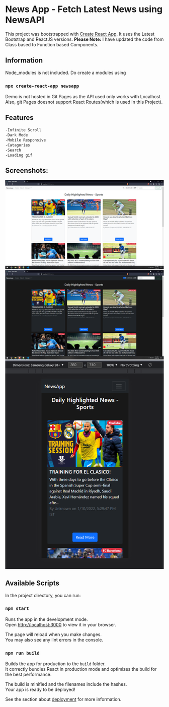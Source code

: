 # News App - Fetch Latest News using NewsAPI

This project was bootstrapped with [Create React App](https://github.com/facebook/create-react-app).
It uses the Latest Bootstrap and ReactJS versions.
<b>Please Note:</b> I have updated the code from Class based to Function based Components.

##  Information

Node_modules is not included. Do create a modules using
### `npx create-react-app newsapp`

Demo is not hosted in Git Pages as the API used only works with Localhost
Also, git Pages doesnot support React Routes(which is used in this Project).

## Features
    -Infinite Scroll
    -Dark Mode
    -Mobile Responsive
    -Catagories
    -Search
    -Loading gif

## Screenshots:
![alt text](https://github.com/akarshshri/ReactJs-NewsApp/blob/main/src/Screenshots/1.png)
![alt text](https://github.com/akarshshri/ReactJs-NewsApp/blob/main/src/Screenshots/2.png)
![alt text](https://github.com/akarshshri/ReactJs-NewsApp/blob/main/src/Screenshots/3.png)

## Available Scripts

In the project directory, you can run:

### `npm start`

Runs the app in the development mode.\
Open [http://localhost:3000](http://localhost:3000) to view it in your browser.

The page will reload when you make changes.\
You may also see any lint errors in the console.

### `npm run build`

Builds the app for production to the `build` folder.\
It correctly bundles React in production mode and optimizes the build for the best performance.

The build is minified and the filenames include the hashes.\
Your app is ready to be deployed!

See the section about [deployment](https://facebook.github.io/create-react-app/docs/deployment) for more information.
